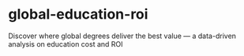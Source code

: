 # global-education-roi
Discover where global degrees deliver the best value — a data-driven analysis on education cost and ROI
